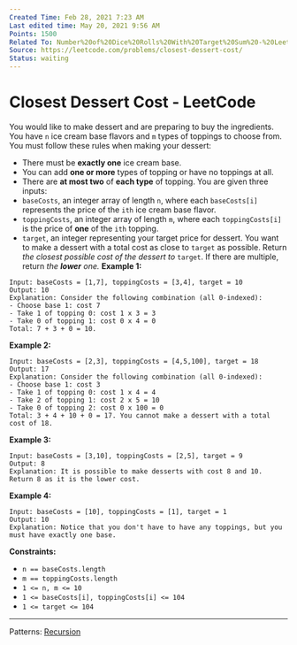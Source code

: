 ```yaml
---
Created Time: Feb 28, 2021 7:23 AM
Last edited time: May 20, 2021 9:56 AM
Points: 1500
Related To: Number%20of%20Dice%20Rolls%20With%20Target%20Sum%20-%20LeetCode%208f3ced67f8864672aaa9abb2eb67aeae.md
Source: https://leetcode.com/problems/closest-dessert-cost/
Status: waiting
---
```


# Closest Dessert Cost - LeetCode

You would like to make dessert and are preparing to buy the ingredients. You have `n` ice cream base flavors and `m` types of toppings to choose from. You must follow these rules when making your dessert:
- There must be **exactly one** ice cream base.
- You can add **one or more** types of topping or have no toppings at all.
- There are **at most two** of **each type** of topping.
You are given three inputs:
- `baseCosts`, an integer array of length `n`, where each `baseCosts[i]` represents the price of the `ith` ice cream base flavor.
- `toppingCosts`, an integer array of length `m`, where each `toppingCosts[i]` is the price of **one** of the `ith` topping.
- `target`, an integer representing your target price for dessert.
You want to make a dessert with a total cost as close to `target` as possible.
Return *the closest possible cost of the dessert to* `target`. If there are multiple, return *the **lower** one.*
**Example 1:**
```
Input: baseCosts = [1,7], toppingCosts = [3,4], target = 10
Output: 10
Explanation: Consider the following combination (all 0-indexed):
- Choose base 1: cost 7
- Take 1 of topping 0: cost 1 x 3 = 3
- Take 0 of topping 1: cost 0 x 4 = 0
Total: 7 + 3 + 0 = 10.
```
**Example 2:**
```
Input: baseCosts = [2,3], toppingCosts = [4,5,100], target = 18
Output: 17
Explanation: Consider the following combination (all 0-indexed):
- Choose base 1: cost 3
- Take 1 of topping 0: cost 1 x 4 = 4
- Take 2 of topping 1: cost 2 x 5 = 10
- Take 0 of topping 2: cost 0 x 100 = 0
Total: 3 + 4 + 10 + 0 = 17. You cannot make a dessert with a total cost of 18.
```
**Example 3:**
```
Input: baseCosts = [3,10], toppingCosts = [2,5], target = 9
Output: 8
Explanation: It is possible to make desserts with cost 8 and 10. Return 8 as it is the lower cost.
```
**Example 4:**
```
Input: baseCosts = [10], toppingCosts = [1], target = 1
Output: 10
Explanation: Notice that you don't have to have any toppings, but you must have exactly one base.
```
**Constraints:**
- `n == baseCosts.length`
- `m == toppingCosts.length`
- `1 <= n, m <= 10`
- `1 <= baseCosts[i], toppingCosts[i] <= 104`
- `1 <= target <= 104`
---
Patterns: [Recursion](Recursion.md)